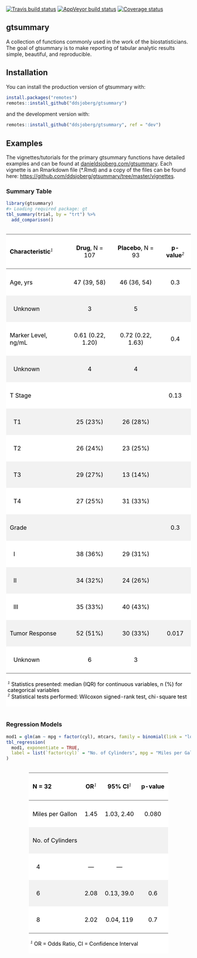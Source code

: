 
<!-- README.md is generated from README.Rmd. Please edit that file -->

[![Travis build
status](https://travis-ci.org/ddsjoberg/gtsummary.svg?branch=master)](https://travis-ci.org/ddsjoberg/gtsummary)
[![AppVeyor build
status](https://ci.appveyor.com/api/projects/status/github/ddsjoberg/gtsummary?branch=master&svg=true)](https://ci.appveyor.com/project/ddsjoberg/gtsummary)
[![Coverage
status](https://codecov.io/gh/ddsjoberg/gtsummary/branch/master/graph/badge.svg)](https://codecov.io/github/ddsjoberg/gtsummary?branch=master)

## gtsummary

A collection of functions commonly used in the work of the
biostatisticians. The goal of gtsummary is to make reporting of tabular
analytic results simple, beautiful, and
reproducible.  
<!-- Update the list of contributors from the git shell `git shortlog -s -n` -->

## Installation

You can install the production version of gtsummary with:

``` r
install.packages("remotes")
remotes::install_github("ddsjoberg/gtsummary")
```

and the development version with:

``` r
remotes::install_github("ddsjoberg/gtsummary", ref = "dev")
```

## Examples

The vignettes/tutorials for the primary gtsummary functions have
detailed examples and can be found at
[danieldsjoberg.com/gtsummary](http://www.danieldsjoberg.com/gtsummary).
Each vignette is an Rmarkdown file (\*.Rmd) and a copy of the files can
be found here:
<https://github.com/ddsjoberg/gtsummary/tree/master/vignettes>.

### Summary Table

``` r
library(gtsummary)
#> Loading required package: gt
tbl_summary(trial, by = "trt") %>% 
  add_comparison() 
```

<!--html_preserve-->

<style>html {
  font-family: -apple-system, BlinkMacSystemFont, 'Segoe UI', Roboto, Oxygen, Ubuntu, Cantarell, 'Helvetica Neue', 'Fira Sans', 'Droid Sans', Arial, sans-serif;
}

#jdmzmcrevh .gt_table {
  display: table;
  border-collapse: collapse;
  margin-left: auto;
  margin-right: auto;
  color: #000000;
  font-size: 16px;
  background-color: #FFFFFF;
  /* table.background.color */
  width: auto;
  /* table.width */
  border-top-style: solid;
  /* table.border.top.style */
  border-top-width: 2px;
  /* table.border.top.width */
  border-top-color: #A8A8A8;
  /* table.border.top.color */
}

#jdmzmcrevh .gt_heading {
  background-color: #FFFFFF;
  /* heading.background.color */
  border-bottom-color: #FFFFFF;
}

#jdmzmcrevh .gt_title {
  color: #000000;
  font-size: 125%;
  /* heading.title.font.size */
  padding-top: 4px;
  /* heading.top.padding */
  padding-bottom: 1px;
  border-bottom-color: #FFFFFF;
  border-bottom-width: 0;
}

#jdmzmcrevh .gt_subtitle {
  color: #000000;
  font-size: 85%;
  /* heading.subtitle.font.size */
  padding-top: 1px;
  padding-bottom: 4px;
  /* heading.bottom.padding */
  border-top-color: #FFFFFF;
  border-top-width: 0;
}

#jdmzmcrevh .gt_bottom_border {
  border-bottom-style: solid;
  /* heading.border.bottom.style */
  border-bottom-width: 2px;
  /* heading.border.bottom.width */
  border-bottom-color: #A8A8A8;
  /* heading.border.bottom.color */
}

#jdmzmcrevh .gt_column_spanner {
  border-bottom-style: solid;
  border-bottom-width: 2px;
  border-bottom-color: #A8A8A8;
  padding-top: 4px;
  padding-bottom: 4px;
}

#jdmzmcrevh .gt_col_heading {
  color: #000000;
  background-color: #FFFFFF;
  /* column_labels.background.color */
  font-size: 16px;
  /* column_labels.font.size */
  font-weight: initial;
  /* column_labels.font.weight */
  vertical-align: middle;
  padding: 10px;
  margin: 10px;
}

#jdmzmcrevh .gt_sep_right {
  border-right: 5px solid #FFFFFF;
}

#jdmzmcrevh .gt_group_heading {
  padding: 8px;
  color: #000000;
  background-color: #FFFFFF;
  /* stub_group.background.color */
  font-size: 16px;
  /* stub_group.font.size */
  font-weight: initial;
  /* stub_group.font.weight */
  border-top-style: solid;
  /* stub_group.border.top.style */
  border-top-width: 2px;
  /* stub_group.border.top.width */
  border-top-color: #A8A8A8;
  /* stub_group.border.top.color */
  border-bottom-style: solid;
  /* stub_group.border.bottom.style */
  border-bottom-width: 2px;
  /* stub_group.border.bottom.width */
  border-bottom-color: #A8A8A8;
  /* stub_group.border.bottom.color */
  vertical-align: middle;
}

#jdmzmcrevh .gt_empty_group_heading {
  padding: 0.5px;
  color: #000000;
  background-color: #FFFFFF;
  /* stub_group.background.color */
  font-size: 16px;
  /* stub_group.font.size */
  font-weight: initial;
  /* stub_group.font.weight */
  border-top-style: solid;
  /* stub_group.border.top.style */
  border-top-width: 2px;
  /* stub_group.border.top.width */
  border-top-color: #A8A8A8;
  /* stub_group.border.top.color */
  border-bottom-style: solid;
  /* stub_group.border.bottom.style */
  border-bottom-width: 2px;
  /* stub_group.border.bottom.width */
  border-bottom-color: #A8A8A8;
  /* stub_group.border.bottom.color */
  vertical-align: middle;
}

#jdmzmcrevh .gt_striped {
  background-color: #f2f2f2;
}

#jdmzmcrevh .gt_row {
  padding: 10px;
  /* row.padding */
  margin: 10px;
  vertical-align: middle;
}

#jdmzmcrevh .gt_stub {
  border-right-style: solid;
  border-right-width: 2px;
  border-right-color: #A8A8A8;
  padding-left: 12px;
}

#jdmzmcrevh .gt_stub.gt_row {
  background-color: #FFFFFF;
}

#jdmzmcrevh .gt_summary_row {
  background-color: #FFFFFF;
  /* summary_row.background.color */
  padding: 6px;
  /* summary_row.padding */
  text-transform: inherit;
  /* summary_row.text_transform */
}

#jdmzmcrevh .gt_first_summary_row {
  border-top-style: solid;
  border-top-width: 2px;
  border-top-color: #A8A8A8;
}

#jdmzmcrevh .gt_table_body {
  border-top-style: solid;
  /* field.border.top.style */
  border-top-width: 2px;
  /* field.border.top.width */
  border-top-color: #A8A8A8;
  /* field.border.top.color */
  border-bottom-style: solid;
  /* field.border.bottom.style */
  border-bottom-width: 2px;
  /* field.border.bottom.width */
  border-bottom-color: #A8A8A8;
  /* field.border.bottom.color */
}

#jdmzmcrevh .gt_footnote {
  font-size: 90%;
  /* footnote.font.size */
  padding: 4px;
  /* footnote.padding */
}

#jdmzmcrevh .gt_sourcenote {
  font-size: 90%;
  /* sourcenote.font.size */
  padding: 4px;
  /* sourcenote.padding */
}

#jdmzmcrevh .gt_center {
  text-align: center;
}

#jdmzmcrevh .gt_left {
  text-align: left;
}

#jdmzmcrevh .gt_right {
  text-align: right;
  font-variant-numeric: tabular-nums;
}

#jdmzmcrevh .gt_font_normal {
  font-weight: normal;
}

#jdmzmcrevh .gt_font_bold {
  font-weight: bold;
}

#jdmzmcrevh .gt_font_italic {
  font-style: italic;
}

#jdmzmcrevh .gt_super {
  font-size: 65%;
}

#jdmzmcrevh .gt_footnote_glyph {
  font-style: italic;
  font-size: 65%;
}
</style>

<div id="jdmzmcrevh" style="overflow-x:auto;">

<!--gt table start-->

<table class="gt_table">

<tr>

<th class="gt_col_heading gt_left" rowspan="1" colspan="1">

<strong>Characteristic</strong><sup class='gt_footnote_glyph'>1</sup>

</th>

<th class="gt_col_heading gt_center" rowspan="1" colspan="1">

<strong>Drug</strong>, N = 107

</th>

<th class="gt_col_heading gt_center" rowspan="1" colspan="1">

<strong>Placebo</strong>, N = 93

</th>

<th class="gt_col_heading gt_center" rowspan="1" colspan="1">

<strong>p-value</strong><sup class='gt_footnote_glyph'>2</sup>

</th>

</tr>

<tbody class="gt_table_body">

<tr>

<td class="gt_row gt_left">

Age, yrs

</td>

<td class="gt_row gt_center">

47 (39, 58)

</td>

<td class="gt_row gt_center">

46 (36,
54)

</td>

<td class="gt_row gt_center">

0.3

</td>

</tr>

<tr>

<td class="gt_row gt_left gt_striped" style="text-align:left;text-indent:10px;">

Unknown

</td>

<td class="gt_row gt_center gt_striped">

3

</td>

<td class="gt_row gt_center gt_striped">

5

</td>

<td class="gt_row gt_center gt_striped">

</td>

</tr>

<tr>

<td class="gt_row gt_left">

Marker Level, ng/mL

</td>

<td class="gt_row gt_center">

0.61 (0.22, 1.20)

</td>

<td class="gt_row gt_center">

0.72 (0.22,
1.63)

</td>

<td class="gt_row gt_center">

0.4

</td>

</tr>

<tr>

<td class="gt_row gt_left gt_striped" style="text-align:left;text-indent:10px;">

Unknown

</td>

<td class="gt_row gt_center gt_striped">

4

</td>

<td class="gt_row gt_center gt_striped">

4

</td>

<td class="gt_row gt_center gt_striped">

</td>

</tr>

<tr>

<td class="gt_row gt_left">

T
Stage

</td>

<td class="gt_row gt_center">

</td>

<td class="gt_row gt_center">

</td>

<td class="gt_row gt_center">

0.13

</td>

</tr>

<tr>

<td class="gt_row gt_left gt_striped" style="text-align:left;text-indent:10px;">

T1

</td>

<td class="gt_row gt_center gt_striped">

25 (23%)

</td>

<td class="gt_row gt_center gt_striped">

26 (28%)

</td>

<td class="gt_row gt_center gt_striped">

</td>

</tr>

<tr>

<td class="gt_row gt_left" style="text-align:left;text-indent:10px;">

T2

</td>

<td class="gt_row gt_center">

26 (24%)

</td>

<td class="gt_row gt_center">

23
(25%)

</td>

<td class="gt_row gt_center">

</td>

</tr>

<tr>

<td class="gt_row gt_left gt_striped" style="text-align:left;text-indent:10px;">

T3

</td>

<td class="gt_row gt_center gt_striped">

29 (27%)

</td>

<td class="gt_row gt_center gt_striped">

13 (14%)

</td>

<td class="gt_row gt_center gt_striped">

</td>

</tr>

<tr>

<td class="gt_row gt_left" style="text-align:left;text-indent:10px;">

T4

</td>

<td class="gt_row gt_center">

27 (25%)

</td>

<td class="gt_row gt_center">

31 (33%)

</td>

<td class="gt_row gt_center">

</td>

</tr>

<tr>

<td class="gt_row gt_left gt_striped">

Grade

</td>

<td class="gt_row gt_center gt_striped">

</td>

<td class="gt_row gt_center gt_striped">

</td>

<td class="gt_row gt_center gt_striped">

0.3

</td>

</tr>

<tr>

<td class="gt_row gt_left" style="text-align:left;text-indent:10px;">

I

</td>

<td class="gt_row gt_center">

38 (36%)

</td>

<td class="gt_row gt_center">

29
(31%)

</td>

<td class="gt_row gt_center">

</td>

</tr>

<tr>

<td class="gt_row gt_left gt_striped" style="text-align:left;text-indent:10px;">

II

</td>

<td class="gt_row gt_center gt_striped">

34 (32%)

</td>

<td class="gt_row gt_center gt_striped">

24 (26%)

</td>

<td class="gt_row gt_center gt_striped">

</td>

</tr>

<tr>

<td class="gt_row gt_left" style="text-align:left;text-indent:10px;">

III

</td>

<td class="gt_row gt_center">

35 (33%)

</td>

<td class="gt_row gt_center">

40 (43%)

</td>

<td class="gt_row gt_center">

</td>

</tr>

<tr>

<td class="gt_row gt_left gt_striped">

Tumor Response

</td>

<td class="gt_row gt_center gt_striped">

52 (51%)

</td>

<td class="gt_row gt_center gt_striped">

30 (33%)

</td>

<td class="gt_row gt_center gt_striped">

0.017

</td>

</tr>

<tr>

<td class="gt_row gt_left" style="text-align:left;text-indent:10px;">

Unknown

</td>

<td class="gt_row gt_center">

6

</td>

<td class="gt_row gt_center">

3

</td>

<td class="gt_row gt_center">

</td>

</tr>

</tbody>

<tfoot>

<tr>

<td colspan="4" class="gt_footnote">

<sup class='gt_footnote_glyph'><em>1</em></sup> Statistics presented:
median (IQR) for continuous variables, n (%) for categorical
variables<br /><sup class='gt_footnote_glyph'><em>2</em></sup>
Statistical tests performed: Wilcoxon signed-rank test, chi-square
test

</td>

</tr>

</tfoot>

</table>

<!--gt table end-->

</div>

<!--/html_preserve-->

### Regression Models

``` r
mod1 = glm(am ~ mpg + factor(cyl), mtcars, family = binomial(link = "logit"))
tbl_regression(
  mod1, exponentiate = TRUE, 
  label = list(`factor(cyl)` = "No. of Cylinders", mpg = "Miles per Gallon")
)
```

<!--html_preserve-->

<style>html {
  font-family: -apple-system, BlinkMacSystemFont, 'Segoe UI', Roboto, Oxygen, Ubuntu, Cantarell, 'Helvetica Neue', 'Fira Sans', 'Droid Sans', Arial, sans-serif;
}

#gctpehmrbf .gt_table {
  display: table;
  border-collapse: collapse;
  margin-left: auto;
  margin-right: auto;
  color: #000000;
  font-size: 16px;
  background-color: #FFFFFF;
  /* table.background.color */
  width: auto;
  /* table.width */
  border-top-style: solid;
  /* table.border.top.style */
  border-top-width: 2px;
  /* table.border.top.width */
  border-top-color: #A8A8A8;
  /* table.border.top.color */
}

#gctpehmrbf .gt_heading {
  background-color: #FFFFFF;
  /* heading.background.color */
  border-bottom-color: #FFFFFF;
}

#gctpehmrbf .gt_title {
  color: #000000;
  font-size: 125%;
  /* heading.title.font.size */
  padding-top: 4px;
  /* heading.top.padding */
  padding-bottom: 1px;
  border-bottom-color: #FFFFFF;
  border-bottom-width: 0;
}

#gctpehmrbf .gt_subtitle {
  color: #000000;
  font-size: 85%;
  /* heading.subtitle.font.size */
  padding-top: 1px;
  padding-bottom: 4px;
  /* heading.bottom.padding */
  border-top-color: #FFFFFF;
  border-top-width: 0;
}

#gctpehmrbf .gt_bottom_border {
  border-bottom-style: solid;
  /* heading.border.bottom.style */
  border-bottom-width: 2px;
  /* heading.border.bottom.width */
  border-bottom-color: #A8A8A8;
  /* heading.border.bottom.color */
}

#gctpehmrbf .gt_column_spanner {
  border-bottom-style: solid;
  border-bottom-width: 2px;
  border-bottom-color: #A8A8A8;
  padding-top: 4px;
  padding-bottom: 4px;
}

#gctpehmrbf .gt_col_heading {
  color: #000000;
  background-color: #FFFFFF;
  /* column_labels.background.color */
  font-size: 16px;
  /* column_labels.font.size */
  font-weight: initial;
  /* column_labels.font.weight */
  vertical-align: middle;
  padding: 10px;
  margin: 10px;
}

#gctpehmrbf .gt_sep_right {
  border-right: 5px solid #FFFFFF;
}

#gctpehmrbf .gt_group_heading {
  padding: 8px;
  color: #000000;
  background-color: #FFFFFF;
  /* stub_group.background.color */
  font-size: 16px;
  /* stub_group.font.size */
  font-weight: initial;
  /* stub_group.font.weight */
  border-top-style: solid;
  /* stub_group.border.top.style */
  border-top-width: 2px;
  /* stub_group.border.top.width */
  border-top-color: #A8A8A8;
  /* stub_group.border.top.color */
  border-bottom-style: solid;
  /* stub_group.border.bottom.style */
  border-bottom-width: 2px;
  /* stub_group.border.bottom.width */
  border-bottom-color: #A8A8A8;
  /* stub_group.border.bottom.color */
  vertical-align: middle;
}

#gctpehmrbf .gt_empty_group_heading {
  padding: 0.5px;
  color: #000000;
  background-color: #FFFFFF;
  /* stub_group.background.color */
  font-size: 16px;
  /* stub_group.font.size */
  font-weight: initial;
  /* stub_group.font.weight */
  border-top-style: solid;
  /* stub_group.border.top.style */
  border-top-width: 2px;
  /* stub_group.border.top.width */
  border-top-color: #A8A8A8;
  /* stub_group.border.top.color */
  border-bottom-style: solid;
  /* stub_group.border.bottom.style */
  border-bottom-width: 2px;
  /* stub_group.border.bottom.width */
  border-bottom-color: #A8A8A8;
  /* stub_group.border.bottom.color */
  vertical-align: middle;
}

#gctpehmrbf .gt_striped {
  background-color: #f2f2f2;
}

#gctpehmrbf .gt_row {
  padding: 10px;
  /* row.padding */
  margin: 10px;
  vertical-align: middle;
}

#gctpehmrbf .gt_stub {
  border-right-style: solid;
  border-right-width: 2px;
  border-right-color: #A8A8A8;
  padding-left: 12px;
}

#gctpehmrbf .gt_stub.gt_row {
  background-color: #FFFFFF;
}

#gctpehmrbf .gt_summary_row {
  background-color: #FFFFFF;
  /* summary_row.background.color */
  padding: 6px;
  /* summary_row.padding */
  text-transform: inherit;
  /* summary_row.text_transform */
}

#gctpehmrbf .gt_first_summary_row {
  border-top-style: solid;
  border-top-width: 2px;
  border-top-color: #A8A8A8;
}

#gctpehmrbf .gt_table_body {
  border-top-style: solid;
  /* field.border.top.style */
  border-top-width: 2px;
  /* field.border.top.width */
  border-top-color: #A8A8A8;
  /* field.border.top.color */
  border-bottom-style: solid;
  /* field.border.bottom.style */
  border-bottom-width: 2px;
  /* field.border.bottom.width */
  border-bottom-color: #A8A8A8;
  /* field.border.bottom.color */
}

#gctpehmrbf .gt_footnote {
  font-size: 90%;
  /* footnote.font.size */
  padding: 4px;
  /* footnote.padding */
}

#gctpehmrbf .gt_sourcenote {
  font-size: 90%;
  /* sourcenote.font.size */
  padding: 4px;
  /* sourcenote.padding */
}

#gctpehmrbf .gt_center {
  text-align: center;
}

#gctpehmrbf .gt_left {
  text-align: left;
}

#gctpehmrbf .gt_right {
  text-align: right;
  font-variant-numeric: tabular-nums;
}

#gctpehmrbf .gt_font_normal {
  font-weight: normal;
}

#gctpehmrbf .gt_font_bold {
  font-weight: bold;
}

#gctpehmrbf .gt_font_italic {
  font-style: italic;
}

#gctpehmrbf .gt_super {
  font-size: 65%;
}

#gctpehmrbf .gt_footnote_glyph {
  font-style: italic;
  font-size: 65%;
}
</style>

<div id="gctpehmrbf" style="overflow-x:auto;">

<!--gt table start-->

<table class="gt_table">

<tr>

<th class="gt_col_heading gt_left" rowspan="1" colspan="1">

<strong>N = 32</strong>

</th>

<th class="gt_col_heading gt_center" rowspan="1" colspan="1">

<strong>OR</strong><sup class='gt_footnote_glyph'>1</sup>

</th>

<th class="gt_col_heading gt_center" rowspan="1" colspan="1">

<strong>95% CI</strong><sup class='gt_footnote_glyph'>1</sup>

</th>

<th class="gt_col_heading gt_center" rowspan="1" colspan="1">

<strong>p-value</strong>

</th>

</tr>

<tbody class="gt_table_body">

<tr>

<td class="gt_row gt_left">

Miles per Gallon

</td>

<td class="gt_row gt_center">

1.45

</td>

<td class="gt_row gt_center">

1.03, 2.40

</td>

<td class="gt_row gt_center">

0.080

</td>

</tr>

<tr>

<td class="gt_row gt_left gt_striped">

No. of
Cylinders

</td>

<td class="gt_row gt_center gt_striped">

</td>

<td class="gt_row gt_center gt_striped">

</td>

<td class="gt_row gt_center gt_striped">

</td>

</tr>

<tr>

<td class="gt_row gt_left" style="text-align:left;text-indent:10px;">

4

</td>

<td class="gt_row gt_center">

—

</td>

<td class="gt_row gt_center">

—

</td>

<td class="gt_row gt_center">

</td>

</tr>

<tr>

<td class="gt_row gt_left gt_striped" style="text-align:left;text-indent:10px;">

6

</td>

<td class="gt_row gt_center gt_striped">

2.08

</td>

<td class="gt_row gt_center gt_striped">

0.13, 39.0

</td>

<td class="gt_row gt_center gt_striped">

0.6

</td>

</tr>

<tr>

<td class="gt_row gt_left" style="text-align:left;text-indent:10px;">

8

</td>

<td class="gt_row gt_center">

2.02

</td>

<td class="gt_row gt_center">

0.04, 119

</td>

<td class="gt_row gt_center">

0.7

</td>

</tr>

</tbody>

<tfoot>

<tr>

<td colspan="4" class="gt_footnote">

<sup class='gt_footnote_glyph'><em>1</em></sup> OR = Odds Ratio, CI =
Confidence Interval

</td>

</tr>

</tfoot>

</table>

<!--gt table end-->

</div>

<!--/html_preserve-->
